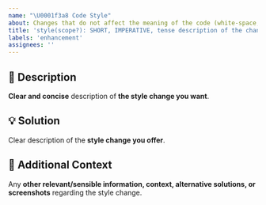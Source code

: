 ```yaml
---
name: "\U0001f3a8 Code Style"
about: Changes that do not affect the meaning of the code (white-space, formatting, missing semi-colons, etc).
title: 'style(scope?): SHORT, IMPERATIVE, tense description of the change'
labels: 'enhancement'
assignees: ''
---
```

<!-- **********************************************************************************************
Hey! 🍻

Please search open and closed style change requests before submitting a new style change request.
Existing style change requests may present your particular change or similar enough
to contribute to that, thus simplify and make the style change request more clear.
*********************************************************************************************** -->

🚀 Description
---------------------------------------------------------------------------------------------------

**Clear and concise** description of **the style change you want**.

💡 Solution
---------------------------------------------------------------------------------------------------

Clear description of the **style change you offer**.

💬 Additional Context
---------------------------------------------------------------------------------------------------

Any **other relevant/sensible information, context, alternative solutions, or screenshots** regarding the style change.
